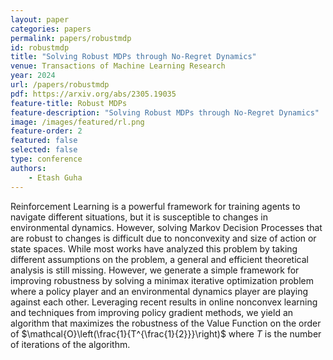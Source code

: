 ```yaml
---
layout: paper
categories: papers
permalink: papers/robustmdp
id: robustmdp
title: "Solving Robust MDPs through No-Regret Dynamics"
venue: Transactions of Machine Learning Research
year: 2024
url: /papers/robustmdp
pdf: https://arxiv.org/abs/2305.19035
feature-title: Robust MDPs
feature-description: "Solving Robust MDPs through No-Regret Dynamics"
image: /images/featured/rl.png
feature-order: 2
featured: false
selected: false
type: conference
authors:
    - Etash Guha
---
```

 Reinforcement Learning is a powerful framework for training agents to navigate different situations, but it is susceptible to changes in environmental dynamics. However, solving Markov Decision Processes that are robust to changes is difficult due to nonconvexity and size of action or state spaces. While most works have analyzed this problem by taking different assumptions on the problem, a general and efficient theoretical analysis is still missing. However, we generate a simple framework for improving robustness by solving a minimax iterative optimization problem where a policy player and an environmental dynamics player are playing against each other. Leveraging recent results in online nonconvex learning and techniques from improving policy gradient methods, we yield an algorithm that maximizes the robustness of the Value Function on the order of $\mathcal{O}\left(\frac{1}{T^{\frac{1}{2}}}\right)$ where $T$ is the number of iterations of the algorithm. 